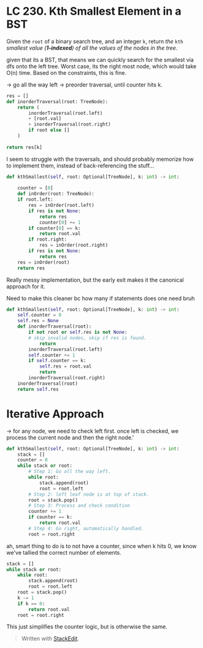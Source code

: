 # LC 230. Kth Smallest Element in a BST
Given the `root` of a binary search tree, and an integer `k`, return _the_ `kth` _smallest value (**1-indexed**) of all the values of the nodes in the tree_.

given that its a BST, that means we can quickly search for the smallest via dfs onto the left tree. Worst case, its the right most node, which would take O(n) time. Based on the constraints, this is fine.

-> go all the way left
-> preorder traversal, until counter hits k.

```python
res = []
def inorderTraversal(root: TreeNode):
	return (
		inorderTraversal(root.left)
		+ [root.val]
		+ inorderTraversal(root.right)
		if root else []
	)
		
return res[k]
```
I seem to struggle with the traversals, and should probably memorize how to implement them, instead of back-referencing the stuff...

```python
def kthSmallest(self, root: Optional[TreeNode], k: int) -> int: 
	
	counter = [0] 
	def inOrder(root: TreeNode): 
	if root.left: 
		res = inOrder(root.left) 
		if res is not None: 
			return res 
			counter[0] += 1 
		if counter[0] == k: 
			return root.val 
		if root.right: 
			res = inOrder(root.right) 
		if res is not None: 
			return res 
	res = inOrder(root) 
	return res
```
Really messy implementation, but the early exit makes it the canonical approach for it.

Need to make this cleaner bc how many if statements does one need bruh

```python
def kthSmallest(self, root: Optional[TreeNode], k: int) -> int: 
	self.counter = 0
	self.res = None
	def inorderTraversal(root):
		if not root or self.res is not None:
		# skip invalid nodes, skip if res is found.
			return
		inorderTraversal(root.left)
		self.counter += 1
		if self.counter == k:
			self.res = root.val
			return
		inorderTraversal(root.right)
	inorderTraversal(root)
	return self.res
```
# Iterative Approach
-> for any node, we need to check left first. once left is checked, we process the current node and then the right node.'

```python
def kthSmallest(self, root: Optional[TreeNode], k: int) -> int:
	stack = []
	counter = 0
	while stack or root:
		# Step 1: Go all the way left.
		while root:
			stack.append(root)
			root = root.left
		# Step 2: left leaf node is at top of stack.
		root = stack.pop()
		# Step 3: Process and check condition
		counter += 1
		if counter == k:
			return root.val
		# Step 4: Go right, automatically handled.
		root = root.right
```
ah, smart thing to do is to not have a counter, since when k hits 0, we know we've tallied the correct number of elements.

```python
stack = []
while stack or root:
	while root:
		stack.append(root)
		root = root.left
	root = stack.pop()
	k -= 1
	if k == 0:
		return root.val
	root = root.right
```
This just simplifies the counter logic, but is otherwise the same.
> Written with [StackEdit](https://stackedit.io/).
<!--stackedit_data:
eyJoaXN0b3J5IjpbLTc3ODk5MDIyMV19
-->